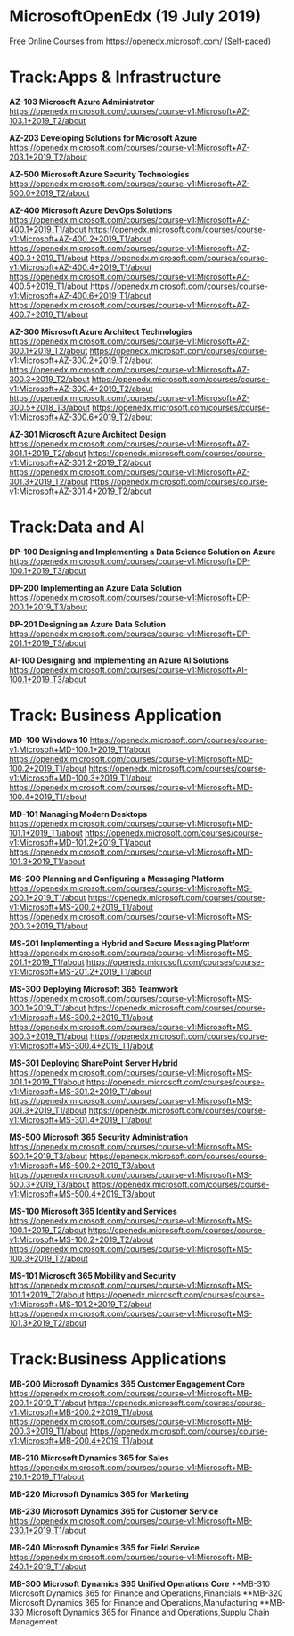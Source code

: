 # MicrosoftOpenEdx (19 July 2019)
Free Online Courses from https://openedx.microsoft.com/ (Self-paced)

# Track:Apps & Infrastructure
**AZ-103 Microsoft Azure Administrator**
https://openedx.microsoft.com/courses/course-v1:Microsoft+AZ-103.1+2019_T2/about

**AZ-203 Developing Solutions for Microsoft Azure**
https://openedx.microsoft.com/courses/course-v1:Microsoft+AZ-203.1+2019_T2/about

**AZ-500 Microsoft Azure Security Technologies**
https://openedx.microsoft.com/courses/course-v1:Microsoft+AZ-500.0+2019_T2/about

**AZ-400 Microsoft Azure DevOps Solutions**
https://openedx.microsoft.com/courses/course-v1:Microsoft+AZ-400.1+2019_T1/about
https://openedx.microsoft.com/courses/course-v1:Microsoft+AZ-400.2+2019_T1/about
https://openedx.microsoft.com/courses/course-v1:Microsoft+AZ-400.3+2019_T1/about
https://openedx.microsoft.com/courses/course-v1:Microsoft+AZ-400.4+2019_T1/about
https://openedx.microsoft.com/courses/course-v1:Microsoft+AZ-400.5+2019_T1/about
https://openedx.microsoft.com/courses/course-v1:Microsoft+AZ-400.6+2019_T1/about
https://openedx.microsoft.com/courses/course-v1:Microsoft+AZ-400.7+2019_T1/about

**AZ-300 Microsoft Azure Architect Technologies**
https://openedx.microsoft.com/courses/course-v1:Microsoft+AZ-300.1+2019_T2/about
https://openedx.microsoft.com/courses/course-v1:Microsoft+AZ-300.2+2019_T2/about
https://openedx.microsoft.com/courses/course-v1:Microsoft+AZ-300.3+2019_T2/about
https://openedx.microsoft.com/courses/course-v1:Microsoft+AZ-300.4+2019_T2/about
https://openedx.microsoft.com/courses/course-v1:Microsoft+AZ-300.5+2018_T3/about
https://openedx.microsoft.com/courses/course-v1:Microsoft+AZ-300.6+2019_T2/about

**AZ-301 Microsoft Azure Architect Design**
https://openedx.microsoft.com/courses/course-v1:Microsoft+AZ-301.1+2019_T2/about
https://openedx.microsoft.com/courses/course-v1:Microsoft+AZ-301.2+2019_T2/about
https://openedx.microsoft.com/courses/course-v1:Microsoft+AZ-301.3+2019_T2/about
https://openedx.microsoft.com/courses/course-v1:Microsoft+AZ-301.4+2019_T2/about

# Track:Data and AI
**DP-100 Designing and Implementing a Data Science Solution on Azure**
https://openedx.microsoft.com/courses/course-v1:Microsoft+DP-100.1+2019_T3/about

**DP-200 Implementing an Azure Data Solution**
https://openedx.microsoft.com/courses/course-v1:Microsoft+DP-200.1+2019_T3/about

**DP-201 Designing an Azure Data Solution**
https://openedx.microsoft.com/courses/course-v1:Microsoft+DP-201.1+2019_T3/about

**AI-100 Designing and Implementing an Azure AI Solutions**
https://openedx.microsoft.com/courses/course-v1:Microsoft+AI-100.1+2019_T3/about

# Track: Business Application
**MD-100 Windows 10**
https://openedx.microsoft.com/courses/course-v1:Microsoft+MD-100.1+2019_T1/about
https://openedx.microsoft.com/courses/course-v1:Microsoft+MD-100.2+2019_T1/about
https://openedx.microsoft.com/courses/course-v1:Microsoft+MD-100.3+2019_T1/about
https://openedx.microsoft.com/courses/course-v1:Microsoft+MD-100.4+2019_T1/about

**MD-101 Managing Modern Desktops**
https://openedx.microsoft.com/courses/course-v1:Microsoft+MD-101.1+2019_T1/about
https://openedx.microsoft.com/courses/course-v1:Microsoft+MD-101.2+2019_T1/about
https://openedx.microsoft.com/courses/course-v1:Microsoft+MD-101.3+2019_T1/about

**MS-200 Planning and Configuring a Messaging Platform**
https://openedx.microsoft.com/courses/course-v1:Microsoft+MS-200.1+2019_T1/about
https://openedx.microsoft.com/courses/course-v1:Microsoft+MS-200.2+2019_T1/about
https://openedx.microsoft.com/courses/course-v1:Microsoft+MS-200.3+2019_T1/about

**MS-201 Implementing a Hybrid and Secure Messaging Platform**
https://openedx.microsoft.com/courses/course-v1:Microsoft+MS-201.1+2019_T1/about
https://openedx.microsoft.com/courses/course-v1:Microsoft+MS-201.2+2019_T1/about

**MS-300 Deploying Microsoft 365 Teamwork**
https://openedx.microsoft.com/courses/course-v1:Microsoft+MS-300.1+2019_T1/about
https://openedx.microsoft.com/courses/course-v1:Microsoft+MS-300.2+2019_T1/about
https://openedx.microsoft.com/courses/course-v1:Microsoft+MS-300.3+2019_T1/about
https://openedx.microsoft.com/courses/course-v1:Microsoft+MS-300.4+2019_T1/about

**MS-301 Deploying SharePoint Server Hybrid**
https://openedx.microsoft.com/courses/course-v1:Microsoft+MS-301.1+2019_T1/about
https://openedx.microsoft.com/courses/course-v1:Microsoft+MS-301.2+2019_T1/about
https://openedx.microsoft.com/courses/course-v1:Microsoft+MS-301.3+2019_T1/about
https://openedx.microsoft.com/courses/course-v1:Microsoft+MS-301.4+2019_T1/about

**MS-500 Microsoft 365 Security Administration**
https://openedx.microsoft.com/courses/course-v1:Microsoft+MS-500.1+2019_T3/about
https://openedx.microsoft.com/courses/course-v1:Microsoft+MS-500.2+2019_T3/about
https://openedx.microsoft.com/courses/course-v1:Microsoft+MS-500.3+2019_T3/about
https://openedx.microsoft.com/courses/course-v1:Microsoft+MS-500.4+2019_T3/about

**MS-100 Microsoft 365 Identity and Services**
https://openedx.microsoft.com/courses/course-v1:Microsoft+MS-100.1+2019_T2/about
https://openedx.microsoft.com/courses/course-v1:Microsoft+MS-100.2+2019_T2/about
https://openedx.microsoft.com/courses/course-v1:Microsoft+MS-100.3+2019_T2/about

**MS-101 Microsoft 365 Mobility and Security**
https://openedx.microsoft.com/courses/course-v1:Microsoft+MS-101.1+2019_T2/about
https://openedx.microsoft.com/courses/course-v1:Microsoft+MS-101.2+2019_T2/about
https://openedx.microsoft.com/courses/course-v1:Microsoft+MS-101.3+2019_T2/about

# Track:Business Applications
**MB-200 Microsoft Dynamics 365 Customer Engagement Core**
https://openedx.microsoft.com/courses/course-v1:Microsoft+MB-200.1+2019_T1/about
https://openedx.microsoft.com/courses/course-v1:Microsoft+MB-200.2+2019_T1/about
https://openedx.microsoft.com/courses/course-v1:Microsoft+MB-200.3+2019_T1/about
https://openedx.microsoft.com/courses/course-v1:Microsoft+MB-200.4+2019_T1/about

**MB-210 Microsoft Dynamics 365 for Sales**
https://openedx.microsoft.com/courses/course-v1:Microsoft+MB-210.1+2019_T1/about

**MB-220 Microsoft Dynamics 365 for Marketing**

**MB-230 Microsoft Dynamics 365 for Customer Service**
https://openedx.microsoft.com/courses/course-v1:Microsoft+MB-230.1+2019_T1/about

**MB-240 Microsoft Dynamics 365 for Field Service**
https://openedx.microsoft.com/courses/course-v1:Microsoft+MB-240.1+2019_T1/about

**MB-300 Microsoft Dynamics 365 Unified Operations Core**
**MB-310 Microsoft Dynamics 365 for Finance and Operations,Financials
**MB-320 Microsoft Dynamics 365 for Finance and Operations,Manufacturing
**MB-330 Microsoft Dynamics 365 for Finance and Operations,Supplu Chain Management
